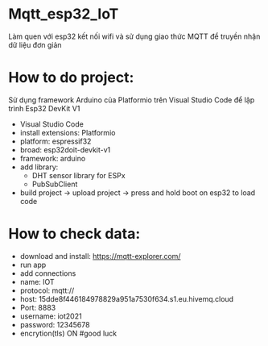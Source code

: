 # Mqtt_esp32_IoT
Làm quen với esp32 kết nối wifi và sử dụng giao thức MQTT để truyền nhận dữ liệu đơn giản
# How to do project:
Sử dụng framework Arduino của Platformio trên Visual Studio Code để lập trình Esp32 DevKit V1
  + Visual Studio Code
  + install extensions: Platformio
  + platform: espressif32
  + broad: esp32doit-devkit-v1
  + framework: arduino
  + add library:
    * DHT sensor library for ESPx
    * PubSubClient
  + build project -> upload project -> press and hold boot on esp32 to load code
# How to check data:
  + download and install: https://mqtt-explorer.com/
  + run app
  + add connections
  + name: IOT
  + protocol: mqtt://
  + host: 15dde8f446184978829a951a7530f634.s1.eu.hivemq.cloud
  + Port: 8883
  + username: iot2021
  + password: 12345678
  + encrytion(tls) ON
#good luck

    
